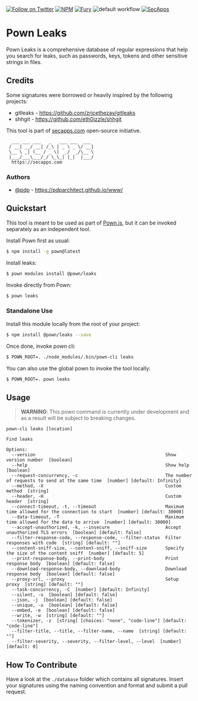 [![Follow on Twitter](https://img.shields.io/twitter/follow/pownjs.svg?logo=twitter)](https://twitter.com/pownjs)
[![NPM](https://img.shields.io/npm/v/@pown/leaks.svg)](https://www.npmjs.com/package/@pown/leaks)
[![Fury](https://img.shields.io/badge/version-2x%20Fury-red.svg)](https://github.com/pownjs/lobby)
![default workflow](https://github.com/pownjs/leaks/actions/workflows/default.yaml/badge.svg)
[![SecApps](https://img.shields.io/badge/credits-SecApps-black.svg)](https://secapps.com)

# Pown Leaks

Pown Leaks is a comprehensive database of regular expressions that help you search for leaks, such as passwords, keys, tokens and other sensitive strings in files.

## Credits

Some signatures were borrowed or heavily inspired by the following projects:

* gitleaks - https://github.com/zricethezav/gitleaks
* shhgit - https://github.com/eth0izzle/shhgit

This tool is part of [secapps.com](https://secapps.com) open-source initiative.

```
  ___ ___ ___   _   ___ ___  ___
 / __| __/ __| /_\ | _ \ _ \/ __|
 \__ \ _| (__ / _ \|  _/  _/\__ \
 |___/___\___/_/ \_\_| |_|  |___/
  https://secapps.com
```

### Authors

* [@pdp](https://twitter.com/pdp) - https://pdparchitect.github.io/www/

## Quickstart

This tool is meant to be used as part of [Pown.js](https://github.com/pownjs/pown), but it can be invoked separately as an independent tool.

Install Pown first as usual:

```sh
$ npm install -g pown@latest
```

Install leaks:

```sh
$ pown modules install @pown/leaks
```

Invoke directly from Pown:

```sh
$ pown leaks
```

### Standalone Use

Install this module locally from the root of your project:

```sh
$ npm install @pown/leaks --save
```

Once done, invoke pown cli:

```sh
$ POWN_ROOT=. ./node_modules/.bin/pown-cli leaks
```

You can also use the global pown to invoke the tool locally:

```sh
$ POWN_ROOT=. pown leaks
```

## Usage

> **WARNING**: This pown command is currently under development and as a result will be subject to breaking changes.

```
pown-cli leaks [location]

Find leaks

Options:
  --version                                                 Show version number  [boolean]
  --help                                                    Show help  [boolean]
  --request-concurrency, -c                                 The number of requests to send at the same time  [number] [default: Infinity]
  --method, -X                                              Custom method  [string]
  --header, -H                                              Custom header  [string]
  --connect-timeout, -t, --timeout                          Maximum time allowed for the connection to start  [number] [default: 30000]
  --data-timeout, -T                                        Maximum time allowed for the data to arrive  [number] [default: 30000]
  --accept-unauthorized, -k, --insecure                     Accept unauthorized TLS errors  [boolean] [default: false]
  --filter-response-code, --response-code, --filter-status  Filter responses with code  [string] [default: ""]
  --content-sniff-size, --content-sniff, --sniff-size       Specify the size of the content sniff  [number] [default: 5]
  --print-response-body, --print-body                       Print response body  [boolean] [default: false]
  --download-response-body, --download-body                 Download response body  [boolean] [default: false]
  --proxy-url, --proxy                                      Setup proxy  [string] [default: ""]
  --task-concurrency, -C  [number] [default: Infinity]
  --silent, -s  [boolean] [default: false]
  --json, -j  [boolean] [default: false]
  --unique, -u  [boolean] [default: false]
  --embed, -e  [boolean] [default: false]
  --write, -w  [string] [default: ""]
  --tokenizer, -z  [string] [choices: "none", "code-line"] [default: "code-line"]
  --filter-title, --title, --filter-name, --name  [string] [default: ""]
  --filter-severity, --severity, --filter-level, --level  [number] [default: 0]
```

## How To Contribute

Have a look at the `./database` folder which contains all signatures. Insert your signatures using the naming convention and format and submit a pull request.
